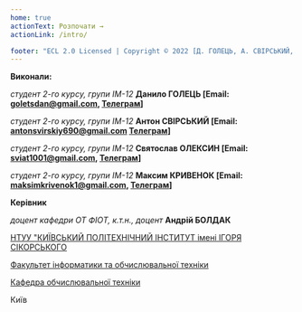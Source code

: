 ```yaml
---
home: true
actionText: Розпочати →
actionLink: /intro/

footer: "ECL 2.0 Licensed | Copyright © 2022 [Д. ГОЛЕЦЬ, А. СВІРСЬКИЙ, С. ОЛЕКСИН, М. КРИВЕНОК]"
---
```



**Виконали:** 


*студент 2-го курсу, групи ІМ-12*<span padding-right:5em></span> **Данило ГОЛЕЦЬ [Email: goletsdan@gmail.com, <a href="https://t.me/dnlglts">Телеграм</a>]**

*студент 2-го курсу, групи ІМ-12*<span padding-right:5em></span> **Антон СВІРСЬКИЙ [Email: antonsvirskiy690@gmail.com <a href="https://t.me/Stoopiddum">Телеграм</a>]**

*студент 2-го курсу, групи ІМ-12*<span padding-right:5em></span> **Святослав ОЛЕКСИН [Email: sviat1001@gmail.com, <a href="https://t.me/usnder">Телеграм</a>]**

*студент 2-го курсу, групи ІМ-12*<span padding-right:5em></span> **Максим КРИВЕНОК [Email: maksimkrivenok1@gmail.com, <a href="https://t.me/dok_and_max">Телеграм</a>]**


**Керівник**

*доцент кафедри ОТ ФІОТ, к.т.н., доцент*<span padding-right:5em></span> **Андрій БОЛДАК** 

[НТУУ "КИЇВСЬКИЙ ПОЛІТЕХНІЧНИЙ ІНСТИТУТ імені ІГОРЯ СІКОРСЬКОГО](https://kpi.ua/)

[Факультет інформатики та обчислювальної техніки](https://fiot.kpi.ua/)

[Кафедра обчислювальної техніки](https://comsys.kpi.ua/)

Київ
